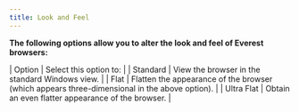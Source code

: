 ```yaml
---
title: Look and Feel
---
```



****The following 
 options allow you to alter the look and feel of** Everest **browsers:****


| Option | Select this option to: |
| Standard | View the browser in the standard Windows view. |
| Flat | Flatten the appearance of the browser (which appears three-dimensional  in the above option). |
| Ultra Flat | Obtain an even flatter appearance of the browser. |

